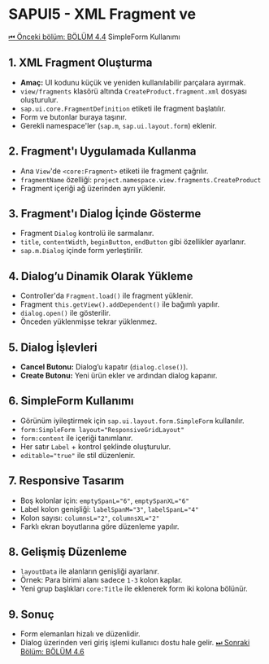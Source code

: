# SAPUI5 - XML Fragment ve 
[⏮ Önceki bölüm: BÖLÜM 4.4](BÖLÜM4.4.md)
SimpleForm Kullanımı

## 1. XML Fragment Oluşturma
- **Amaç:** UI kodunu küçük ve yeniden kullanılabilir parçalara ayırmak.
- `view/fragments` klasörü altında `CreateProduct.fragment.xml` dosyası oluşturulur.
- `sap.ui.core.FragmentDefinition` etiketi ile fragment başlatılır.
- Form ve butonlar buraya taşınır.
- Gerekli namespace'ler (`sap.m`, `sap.ui.layout.form`) eklenir.

## 2. Fragment'ı Uygulamada Kullanma
- Ana `View`'de `<core:Fragment>` etiketi ile fragment çağrılır.
- `fragmentName` özelliği: `project.namespace.view.fragments.CreateProduct`
- Fragment içeriği ağ üzerinden ayrı yüklenir.

## 3. Fragment'ı Dialog İçinde Gösterme
- Fragment `Dialog` kontrolü ile sarmalanır.
- `title`, `contentWidth`, `beginButton`, `endButton` gibi özellikler ayarlanır.
- `sap.m.Dialog` içinde form yerleştirilir.

## 4. Dialog’u Dinamik Olarak Yükleme
- Controller'da `Fragment.load()` ile fragment yüklenir.
- Fragment `this.getView().addDependent()` ile bağımlı yapılır.
- `dialog.open()` ile gösterilir.
- Önceden yüklenmişse tekrar yüklenmez.

## 5. Dialog İşlevleri
- **Cancel Butonu:** Dialog’u kapatır (`dialog.close()`).
- **Create Butonu:** Yeni ürün ekler ve ardından dialog kapanır.

## 6. SimpleForm Kullanımı
- Görünüm iyileştirmek için `sap.ui.layout.form.SimpleForm` kullanılır.
- `form:SimpleForm layout="ResponsiveGridLayout"`
- `form:content` ile içeriği tanımlanır.
- Her satır `Label` + kontrol şeklinde oluşturulur.
- `editable="true"` ile stil düzenlenir.

## 7. Responsive Tasarım
- Boş kolonlar için: `emptySpanL="6"`, `emptySpanXL="6"`
- Label kolon genişliği: `labelSpanM="3"`, `labelSpanL="4"`
- Kolon sayısı: `columnsL="2"`, `columnsXL="2"`
- Farklı ekran boyutlarına göre düzenleme yapılır.

## 8. Gelişmiş Düzenleme
- `layoutData` ile alanların genişliği ayarlanır.
- Örnek: Para birimi alanı sadece `1-3` kolon kaplar.
- Yeni grup başlıkları `core:Title` ile eklenerek form iki kolona bölünür.

## 9. Sonuç
- Form elemanları hizalı ve düzenlidir.
- Dialog üzerinden veri giriş işlemi kullanıcı dostu hale gelir.
[⏭ Sonraki Bölüm: BÖLÜM 4.6](./BÖLÜM4.6.md)